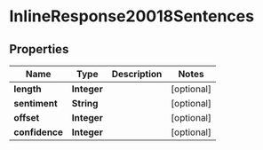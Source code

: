 

# InlineResponse20018Sentences


## Properties

Name | Type | Description | Notes
------------ | ------------- | ------------- | -------------
**length** | **Integer** |  |  [optional]
**sentiment** | **String** |  |  [optional]
**offset** | **Integer** |  |  [optional]
**confidence** | **Integer** |  |  [optional]



